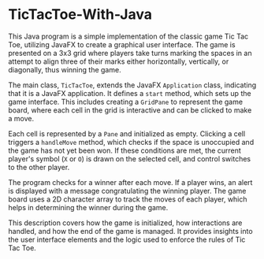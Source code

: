 # TicTacToe-With-Java
This Java program is a simple implementation of the classic game Tic Tac Toe, utilizing JavaFX to create a graphical user interface. The game is presented on a 3x3 grid where players take turns marking the spaces in an attempt to align three of their marks either horizontally, vertically, or diagonally, thus winning the game.

The main class, `TicTacToe`, extends the JavaFX `Application` class, indicating that it is a JavaFX application. It defines a `start` method, which sets up the game interface. This includes creating a `GridPane` to represent the game board, where each cell in the grid is interactive and can be clicked to make a move.

Each cell is represented by a `Pane` and initialized as empty. Clicking a cell triggers a `handleMove` method, which checks if the space is unoccupied and the game has not yet been won. If these conditions are met, the current player's symbol (`X` or `O`) is drawn on the selected cell, and control switches to the other player.

The program checks for a winner after each move. If a player wins, an alert is displayed with a message congratulating the winning player. The game board uses a 2D character array to track the moves of each player, which helps in determining the winner during the game.

This description covers how the game is initialized, how interactions are handled, and how the end of the game is managed. It provides insights into the user interface elements and the logic used to enforce the rules of Tic Tac Toe.

